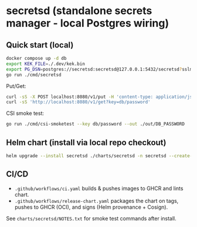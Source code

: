 # secretsd (standalone secrets manager - local Postgres wiring)

## Quick start (local)
```bash
docker compose up -d db
export KEK_FILE=./.dev/kek.bin
export PG_DSN=postgres://secretsd:secretsd@127.0.0.1:5432/secretsd?sslmode=disable
go run ./cmd/secretsd
```

Put/Get:
```bash
curl -sS -X POST localhost:8080/v1/put -H 'content-type: application/json' -d '{"path":"db/password","value":"Tr1cky"}'
curl -sS 'http://localhost:8080/v1/get?key=db/password'
```

CSI smoke test:
```bash
go run ./cmd/csi-smoketest --key db/password --out ./out/DB_PASSWORD
```

## Helm chart (install via local repo checkout)
```bash
helm upgrade --install secretsd ./charts/secretsd -n secretsd --create-namespace   --set image.repository=ghcr.io/OWNER/secretsd   --set image.tag=latest
```

## CI/CD
- `.github/workflows/ci.yaml` builds & pushes images to GHCR and lints chart.
- `.github/workflows/release-chart.yaml` packages the chart on tags, pushes to GHCR (OCI), and signs (Helm provenance + Cosign).

See `charts/secretsd/NOTES.txt` for smoke test commands after install.
